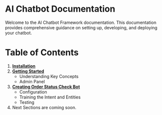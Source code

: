 # AI Chatbot Documentation

Welcome to the AI Chatbot Framework documentation. This documentation provides comprehensive guidance on setting up, developing, and deploying your chatbot.

# Table of Contents
1. [**Installation**](/docs/01-installation.md)
2. [**Getting Started**](/docs/02-getting-started.md)
    - Understanding Key Concepts
    - Admin Panel
3. [**Creating Order Status Check Bot**](/docs/03-creating-order-status-check.md)
    - Configuration
    - Training the Intent and Entities
    - Testing
4. Next Sections are coming soon.